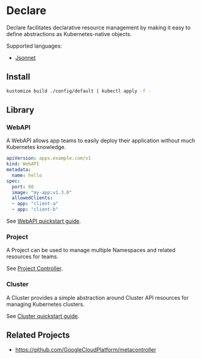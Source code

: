 # Declare

Declare facilitates declarative resource management by making it easy to define abstractions as Kubernetes-native objects.

Supported languages:
* [Jsonnet](https://jsonnet.org/)

## Install

```sh
kustomize build ./config/default | kubectl apply -f -
```

## Library

### WebAPI

A WebAPI allows app teams to easily deploy their application without much Kubernetes knowledge.

```yaml
apiVersion: apps.example.com/v1
kind: WebAPI
metadata:
  name: hello
spec:
  port: 80
  image: "my-app:v1.3.0"
  allowedClients:
  - app: "client-a"
  - app: "client-b"
```

See [WebAPI quickstart guide](./library/webapis/).

### Project

A Project can be used to manage multiple Namespaces and related resources for teams.

See [Project Controller](./library/projects/controller.yaml).

### Cluster

A Cluster provides a simple abstraction around Cluster API resources for managing Kubernetes clusters.

See [Cluster quickstart guide](./library/clusters/).

## Related Projects

- https://github.com/GoogleCloudPlatform/metacontroller
